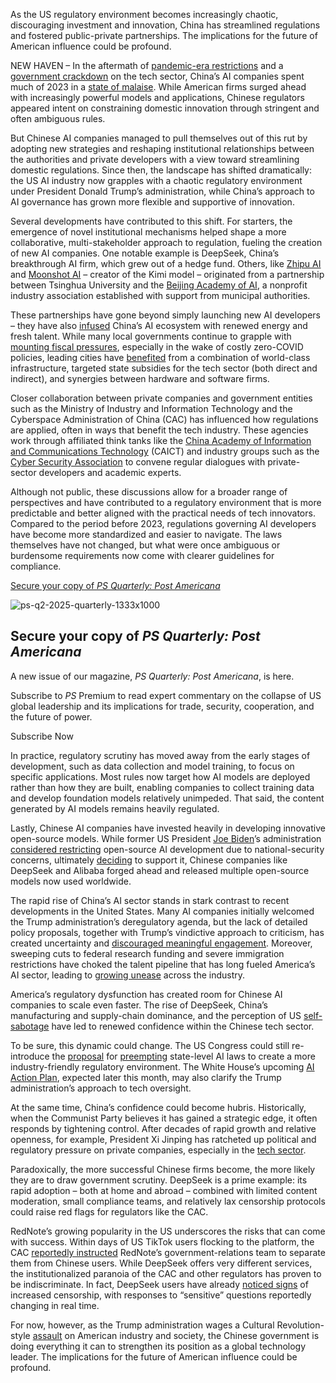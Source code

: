 As the US regulatory environment becomes increasingly chaotic, discouraging investment and innovation, China has streamlined regulations and fostered public-private partnerships. The implications for the future of American influence could be profound.

NEW HAVEN – In the aftermath of [pandemic-era restrictions](https://carnegieendowment.org/posts/2022/12/chinas-zero-covid-policy-is-a-double-edged-sword) and a [government crackdown](https://digichina.stanford.edu/work/is-chinas-tech-crackdown-or-rectification-over/) on the tech sector, China’s AI companies spent much of 2023 in a [state of malaise](https://www.newyorker.com/magazine/2023/10/30/chinas-age-of-malaise). While American firms surged ahead with increasingly powerful models and applications, Chinese regulators appeared intent on constraining domestic innovation through stringent and often ambiguous rules.

But Chinese AI companies managed to pull themselves out of this rut by adopting new strategies and reshaping institutional relationships between the authorities and private developers with a view toward streamlining domestic regulations. Since then, the landscape has shifted dramatically: the US AI industry now grapples with a chaotic regulatory environment under President Donald Trump’s administration, while China’s approach to AI governance has grown more flexible and supportive of innovation.

Several developments have contributed to this shift. For starters, the emergence of novel institutional mechanisms helped shape a more collaborative, multi-stakeholder approach to regulation, fueling the creation of new AI companies. One notable example is DeepSeek, China’s breakthrough AI firm, which grew out of a hedge fund. Others, like [Zhipu AI](https://www.zhipuai.cn/) and [Moonshot AI](https://www.moonshot.cn/) – creator of the Kimi model – originated from a partnership between Tsinghua University and the [Beijing Academy of AI](https://www.baai.ac.cn/en/), a nonprofit industry association established with support from municipal authorities.

These partnerships have gone beyond simply launching new AI developers – they have also [infused](https://datainnovation.org/2024/12/zhipu-ai-chinas-generative-trailblazer-grappling-with-rising-competition/) China’s AI ecosystem with renewed energy and fresh talent. While many local governments continue to grapple with [mounting fiscal pressures](https://newsletter.npcobserver.com/p/translation-finance-ministers-explanation), especially in the wake of costly zero-COVID policies, leading cities have [benefited](https://www.high-capacity.com/p/chinas-overlapping-tech-industrial) from a combination of world-class infrastructure, targeted state subsidies for the tech sector (both direct and indirect), and synergies between hardware and software firms.

Closer collaboration between private companies and government entities such as the Ministry of Industry and Information Technology and the Cyberspace Administration of China (CAC) has influenced how regulations are applied, often in ways that benefit the tech industry. These agencies work through affiliated think tanks like the [China Academy of Information and Communications Technology](https://gma.caict.ac.cn/en/plat/cttl-t/caict-and-sunnyoptical-establish-the-joint-lab-for-xr-evaluation) (CAICT) and industry groups such as the [Cyber Security Association](https://www.cybersac.cn/Index) to convene regular dialogues with private-sector developers and academic experts.

Although not public, these discussions allow for a broader range of perspectives and have contributed to a regulatory environment that is more predictable and better aligned with the practical needs of tech innovators. Compared to the period before 2023, regulations governing AI developers have become more standardized and easier to navigate. The laws themselves have not changed, but what were once ambiguous or burdensome requirements now come with clearer guidelines for compliance.

[Secure your copy of *PS Quarterly: Post Americana*](https://www.project-syndicate.org/order/subscription?route=commentary&url=trump-administration-chaos-is-jeopardizing-us-ai-leadership-by-karman-lucero-2025-07&trigger=ArticlePromo&redirect=%2Fcommentary%2Ftrump-administration-chaos-is-jeopardizing-us-ai-leadership-by-karman-lucero-2025-07)




![ps-q2-2025-quarterly-1333x1000](https://webapi.project-syndicate.org/library/67943e926b9ad878994863fc8e0b6811.16-9-medium.1.jpg)

## Secure your copy of *PS Quarterly: Post Americana*

A new issue of our magazine, *PS Quarterly: Post Americana*, is here.

Subscribe to *PS* Premium to read expert commentary on the collapse of US global leadership and its implications for trade, security, cooperation, and the future of power.

Subscribe Now

In practice, regulatory scrutiny has moved away from the early stages of development, such as data collection and model training, to focus on specific applications. Most rules now target how AI models are deployed rather than how they are built, enabling companies to collect training data and develop foundation models relatively unimpeded. That said, the content generated by AI models remains heavily regulated.

Lastly, Chinese AI companies have invested heavily in developing innovative open-source models. While former US President [Joe Biden](https://www.project-syndicate.org/columnist/joseph-biden-jr)’s administration [considered restricting](https://apnews.com/article/ai-executive-order-biden-opensource-models-1c42092e55729d731d246440094f7fed) open-source AI development due to national-security concerns, ultimately [deciding](https://www.ntia.gov/programs-and-initiatives/artificial-intelligence/open-model-weights-report) to support it, Chinese companies like DeepSeek and Alibaba forged ahead and released multiple open-source models now used worldwide.

The rapid rise of China’s AI sector stands in stark contrast to recent developments in the United States. Many AI companies initially welcomed the Trump administration’s deregulatory agenda, but the lack of detailed policy proposals, together with Trump’s vindictive approach to criticism, has created uncertainty and [discouraged meaningful engagement](https://www.theinformation.com/articles/electric-fear-trumps-wrath-kept-industry-lobbying-save-ai-data-center-subsidies-now). Moreover, sweeping cuts to federal research funding and severe immigration restrictions have choked the talent pipeline that has long fueled America’s AI sector, leading to [growing unease](https://www.project-syndicate.org/commentary/why-china-may-win-the-ai-race-by-qiyuan-xu-and-yaqiang-wang-2025-05) across the industry.

America’s regulatory dysfunction has created room for Chinese AI companies to scale even faster. The rise of DeepSeek, China’s manufacturing and supply-chain dominance, and the perception of US [self-sabotage](https://www.project-syndicate.org/commentary/trump-war-on-elite-universities-result-of-class-resentment-by-ian-buruma-2025-06) have led to renewed confidence within the Chinese tech sector.

To be sure, this dynamic could change. The US Congress could still re-introduce the [proposal](https://www.project-syndicate.org/commentary/us-trump-administration-tries-bullying-its-way-to-ai-dominance-by-brian-j-chen-2025-06) for [preempting](https://techcrunch.com/2025/06/27/congress-might-block-state-ai-laws-for-a-decade-heres-what-it-means/) state-level AI laws to create a more industry-friendly regulatory environment. The White House’s upcoming [AI Action Plan](https://www.reuters.com/legal/government/trump-plans-executive-orders-power-ai-growth-race-with-china-2025-06-27/), expected later this month, may also clarify the Trump administration’s approach to tech oversight.

At the same time, China’s confidence could become hubris. Historically, when the Communist Party believes it has gained a strategic edge, it often responds by tightening control. After decades of rapid growth and relative openness, for example, President Xi Jinping has ratcheted up political and regulatory pressure on private companies, especially in the [tech sector](https://thechinaproject.com/big-tech-crackdown-timeline/).

Paradoxically, the more successful Chinese firms become, the more likely they are to draw government scrutiny. DeepSeek is a prime example: its rapid adoption – both at home and abroad – combined with limited content moderation, small compliance teams, and relatively lax censorship protocols could raise red flags for regulators like the CAC.

RedNote’s growing popularity in the US underscores the risks that can come with success. Within days of US TikTok users flocking to the platform, the CAC [reportedly instructed](https://www.theinformation.com/articles/tiktok-users-move-to-chinese-app-rednote-alarms-beijings-censors?rc=vndk37) RedNote’s government-relations team to separate them from Chinese users. While DeepSeek offers very different services, the institutionalized paranoia of the CAC and other regulators has proven to be indiscriminate. In fact, DeepSeek users have already [noticed signs](https://www.reddit.com/r/OpenAI/comments/1ic3kl6/deepseek_censorship_1984_rectifying_in_real_time/) of increased censorship, with responses to “sensitive” questions reportedly changing in real time.

For now, however, as the Trump administration wages a Cultural Revolution-style [assault](https://www.project-syndicate.org/commentary/donald-trump-mao-zedong-cultural-revolution-parallels-by-orville-schell-2025-02) on American industry and society, the Chinese government is doing everything it can to strengthen its position as a global technology leader. The implications for the future of American influence could be profound.